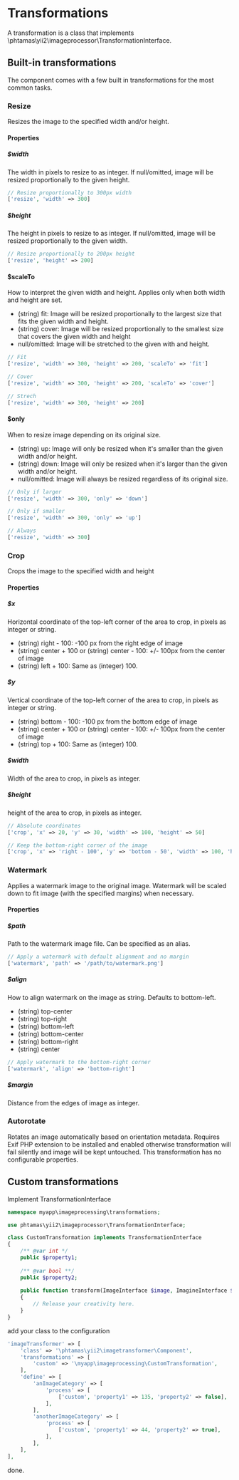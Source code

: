# Transformations
A transformation is a class that implements \phtamas\yii2\imageprocessor\TransformationInterface.
## Built-in transformations
The component comes with a few built in transformations for the most common tasks.
### Resize
Resizes the image to the specified width and/or height.
#### Properties
##### $width
The width in pixels to resize to as integer. If null/omitted, image will be resized proportionally to the given height.
```php
// Resize proportionally to 300px width
['resize', 'width' => 300]
```
##### $height
The height in pixels to resize to as integer. If null/omitted, image will be resized proportionally to the given width.
```php
// Resize proportionally to 200px height
['resize', 'height' => 200]
```
#### $scaleTo
How to interpret the given width and height. Applies only when both width and height are set.

* (string) fit: Image will be resized proportionally to the largest size that fits the given width and height.
* (string) cover: Image will be resized proportionally to the smallest size that covers the given width and height
* null/omitted: Image will be stretched to the given with and height.
 
```php
// Fit
['resize', 'width' => 300, 'height' => 200, 'scaleTo' => 'fit']

// Cover
['resize', 'width' => 300, 'height' => 200, 'scaleTo' => 'cover']

// Strech
['resize', 'width' => 300, 'height' => 200]
```
#### $only
When to resize image depending on its original size.

* (string) up: Image will only be resized when it's smaller than the given width and/or height.
* (string) down: Image will only be resized when it's larger than the given width and/or height.
* null/omitted: Image will always be resized regardless of its original size.

```php
// Only if larger
['resize', 'width' => 300, 'only' => 'down']

// Only if smaller
['resize', 'width' => 300, 'only' => 'up']

// Always
['resize', 'width' => 300]
```
### Crop
Crops the image to the specified width and height
#### Properties
##### $x
Horizontal coordinate of the top-left corner of the area to crop, in pixels as integer or string.

* (string) right - 100: -100 px from the right edge of image
* (string) center + 100 or (string) center - 100: +/- 100px from the center of image
* (string) left + 100: Same as (integer) 100.

##### $y
Vertical coordinate of the top-left corner of the area to crop, in pixels as integer or string.

* (string) bottom - 100: -100 px from the bottom edge of image
* (string) center + 100 or (string) center - 100: +/- 100px from the center of image
* (string) top + 100: Same as (integer) 100.
##### $width
Width of the area to crop, in pixels as integer.
##### $height
height of the area to crop, in pixels as integer.

```php
// Absolute coordinates
['crop', 'x' => 20, 'y' => 30, 'width' => 100, 'height' => 50]

// Keep the bottom-right corner of the image
['crop', 'x' => 'right - 100', 'y' => 'bottom - 50', 'width' => 100, 'height' => 50]

```
### Watermark
Applies a watermark image to the original image. Watermark will be scaled down to fit image (with the specified margins) when necessary.
#### Properties
##### $path
Path to the watermark image file. Can be specified as an alias.
```php
// Apply a watermark with default alignment and no margin
['watermark', 'path' => '/path/to/watermark.png']
```
##### $align
How to align watermark on the image as string. Defaults to bottom-left.

* (string) top-center
* (string) top-right
* (string) bottom-left
* (string) bottom-center
* (string) bottom-right
* (string) center

```php
// Apply watermark to the bottom-right corner
['watermark', 'align' => 'bottom-right']
```
##### $margin
Distance from the edges of image as integer.
### Autorotate
Rotates an image automatically based on orientation metadata. Requires Exif PHP extension to be installed and enabled otherwise transformation will fail silently and image will be kept untouched. This transformation has no configurable properties.
## Custom transformations

Implement TransformationInterface 
```php
namespace myapp\imageprocessing\transformations;

use phtamas\yii2\imageprocessor\TransformationInterface;

class CustomTransformation implements TransformationInterface
{
	/** @var int */
	public $property1;
    
    /** @var bool **/
    public $property2;
    
	public function transform(ImageInterface $image, ImagineInterface $imagine)
    {
    	// Release your creativity here.
    }
}
```
add your class to the configuration
```php
'imageTransformer' => [
	'class' => '\phtamas\yii2\imagetransformer\Component',
    'transformations' => [
    	'custom' => '\myapp\imageprocessing\CustomTransformation',
    ],
    'define' => [
    	'anImageCategory' => [
        	'process' => [
            	['custom', 'property1' => 135, 'property2' => false],
            ],
        ],
    	'anotherImageCategory' => [
        	'process' => [
            	['custom', 'property1' => 44, 'property2' => true],
            ],
        ],
    ],
],
```
done.
